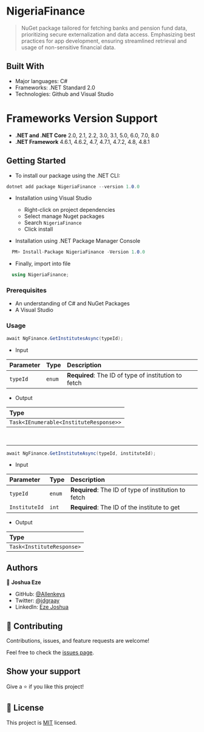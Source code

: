 # NigeriaFinance
> NuGet package tailored for fetching banks and pension fund data, prioritizing secure externalization and data access. Emphasizing best practices for app development, ensuring streamlined retrieval and usage of non-sensitive financial data.


## Built With

- Major languages: C#
- Frameworks: .NET Standard 2.0
- Technologies: Github and Visual Studio

# Frameworks Version Support
- **.NET and .NET Core** 2.0, 2.1, 2.2, 3.0, 3.1, 5.0, 6.0, 7.0, 8.0
- **.NET Framework**     4.6.1, 4.6.2, 4.7, 4.7.1, 4.7.2, 4.8, 4.8.1

## Getting Started

  - To install our package using the .NET CLI: 
  ```C#
  dotnet add package NigeriaFinance --version 1.0.0
  ```
  - Installation using Visual Studio
    - Right-click on project dependencies
    - Select manage Nuget packages
    - Search `NigeriaFinance`
    - Click install

  - Installation using .NET Package Manager Console
  ```C#
    PM> Install-Package NigeriaFinance -Version 1.0.0
  ```
  - Finally, import into file
  ```C#
    using NigeriaFinance;
  ```
### Prerequisites
  - An understanding of C# and NuGet Packages
  - A Visual Studio

### Usage

```C#
await NgFinance.GetInstitutesAsync(typeId);
```
- Input

| Parameter | Type  | Description                                          |
|:----------|:------|:-----------------------------------------------------|
| `typeId`  | `enum`| **Required**: The ID of type of institution to fetch |

- Output

| Type                                   |
|:---------------------------------------|
| `Task<IEnumerable<InstituteResponse>>` |

<Br>

---

```C#
await NgFinance.GetInstituteAsync(typeId, instituteId);
```
- Input

| Parameter     | Type      | Description                                             |
|:--------------|:----------|:--------------------------------------------------------|
| `typeId`      | `enum`    | **Required**: The ID of type of institution to fetch    |
| `InstituteId` | `int`     | **Required**: The ID of the institute to get            |  
- Output

| Type                      |
|:--------------------------| 
| `Task<InstituteResponse>` |


## Authors

👤 **Joshua Eze**

- GitHub: [@Allenkeys](https://github.com/Allenkeys)
- Twitter: [@jdgraay](https://twitter.com/jdgraay)
- LinkedIn: [Eze Joshua](https://linkedin.com/in/eze-joshua-chinemogo)


## 🤝 Contributing

Contributions, issues, and feature requests are welcome!

Feel free to check the [issues page](https://github.com/allenkeys/NigeriaFinance/issues).


## Show your support

Give a ⭐️ if you like this project!

## 📝 License

This project is [MIT](./LICENSE) licensed.
